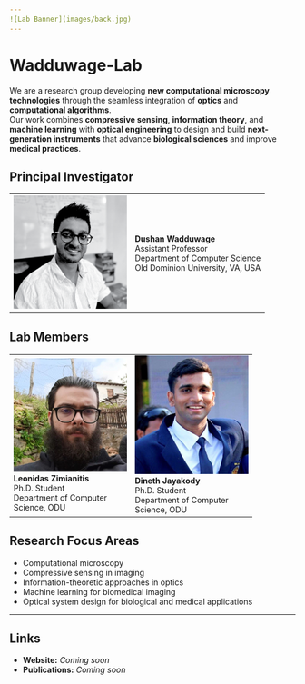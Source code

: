 ```yaml
---
![Lab Banner](images/back.jpg)
---
```

# Wadduwage-Lab

We are a research group developing **new computational microscopy technologies** through the seamless integration of **optics** and **computational algorithms**.  
Our work combines **compressive sensing**, **information theory**, and **machine learning** with **optical engineering** to design and build **next-generation instruments** that advance **biological sciences** and improve **medical practices**.

## Principal Investigator

<table>
<tr>
<td width="200">
<img src="images/dushan.png" alt="Dushan Wadduwage" width="200">
</td>
<td>
<strong>Dushan Wadduwage</strong><br>
Assistant Professor<br>
Department of Computer Science<br>
Old Dominion University, VA, USA <br>
</td>
</tr>
</table>


## Lab Members

<table>
<tr>
<td width="200">
<img src="images/leo.jpg" alt="Leonidas Zimianitis" width="200"><br>
<strong>Leonidas Zimianitis</strong><br>
Ph.D. Student<br>
Department of Computer Science, ODU
</td>
<td width="200">
<img src="images/Dineth.jpg" alt="Dineth Jayakody" width="200"><br>
<strong>Dineth Jayakody</strong><br>
Ph.D. Student<br>
Department of Computer Science, ODU
</td>
</tr>
</table>

## Research Focus Areas
- Computational microscopy  
- Compressive sensing in imaging  
- Information-theoretic approaches in optics  
- Machine learning for biomedical imaging  
- Optical system design for biological and medical applications  

---

##  Links
- **Website:** _Coming soon_  
- **Publications:** _Coming soon_  
